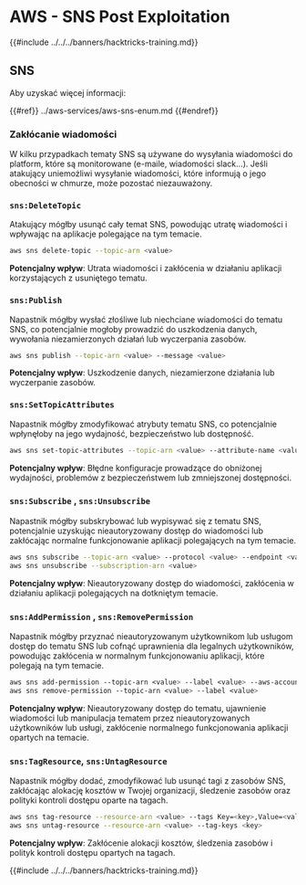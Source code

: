 # AWS - SNS Post Exploitation

{{#include ../../../banners/hacktricks-training.md}}

## SNS

Aby uzyskać więcej informacji:

{{#ref}}
../aws-services/aws-sns-enum.md
{{#endref}}

### Zakłócanie wiadomości

W kilku przypadkach tematy SNS są używane do wysyłania wiadomości do platform, które są monitorowane (e-maile, wiadomości slack...). Jeśli atakujący uniemożliwi wysyłanie wiadomości, które informują o jego obecności w chmurze, może pozostać niezauważony.

### `sns:DeleteTopic`

Atakujący mógłby usunąć cały temat SNS, powodując utratę wiadomości i wpływając na aplikacje polegające na tym temacie.
```bash
aws sns delete-topic --topic-arn <value>
```
**Potencjalny wpływ**: Utrata wiadomości i zakłócenia w działaniu aplikacji korzystających z usuniętego tematu.

### `sns:Publish`

Napastnik mógłby wysłać złośliwe lub niechciane wiadomości do tematu SNS, co potencjalnie mogłoby prowadzić do uszkodzenia danych, wywołania niezamierzonych działań lub wyczerpania zasobów.
```bash
aws sns publish --topic-arn <value> --message <value>
```
**Potencjalny wpływ**: Uszkodzenie danych, niezamierzone działania lub wyczerpanie zasobów.

### `sns:SetTopicAttributes`

Napastnik mógłby zmodyfikować atrybuty tematu SNS, co potencjalnie wpłynęłoby na jego wydajność, bezpieczeństwo lub dostępność.
```bash
aws sns set-topic-attributes --topic-arn <value> --attribute-name <value> --attribute-value <value>
```
**Potencjalny wpływ**: Błędne konfiguracje prowadzące do obniżonej wydajności, problemów z bezpieczeństwem lub zmniejszonej dostępności.

### `sns:Subscribe` , `sns:Unsubscribe`

Napastnik mógłby subskrybować lub wypisywać się z tematu SNS, potencjalnie uzyskując nieautoryzowany dostęp do wiadomości lub zakłócając normalne funkcjonowanie aplikacji polegających na tym temacie.
```bash
aws sns subscribe --topic-arn <value> --protocol <value> --endpoint <value>
aws sns unsubscribe --subscription-arn <value>
```
**Potencjalny wpływ**: Nieautoryzowany dostęp do wiadomości, zakłócenia w działaniu aplikacji polegających na dotkniętym temacie.

### `sns:AddPermission` , `sns:RemovePermission`

Napastnik mógłby przyznać nieautoryzowanym użytkownikom lub usługom dostęp do tematu SNS lub cofnąć uprawnienia dla legalnych użytkowników, powodując zakłócenia w normalnym funkcjonowaniu aplikacji, które polegają na tym temacie.
```css
aws sns add-permission --topic-arn <value> --label <value> --aws-account-id <value> --action-name <value>
aws sns remove-permission --topic-arn <value> --label <value>
```
**Potencjalny wpływ**: Nieautoryzowany dostęp do tematu, ujawnienie wiadomości lub manipulacja tematem przez nieautoryzowanych użytkowników lub usługi, zakłócenie normalnego funkcjonowania aplikacji opartych na temacie.

### `sns:TagResource`, `sns:UntagResource`

Napastnik mógłby dodać, zmodyfikować lub usunąć tagi z zasobów SNS, zakłócając alokację kosztów w Twojej organizacji, śledzenie zasobów oraz polityki kontroli dostępu oparte na tagach.
```bash
aws sns tag-resource --resource-arn <value> --tags Key=<key>,Value=<value>
aws sns untag-resource --resource-arn <value> --tag-keys <key>
```
**Potencjalny wpływ**: Zakłócenie alokacji kosztów, śledzenia zasobów i polityk kontroli dostępu opartych na tagach.

{{#include ../../../banners/hacktricks-training.md}}
